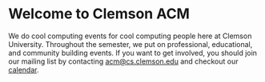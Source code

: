 # Welcome to Clemson ACM

We do cool computing events for cool computing people here at Clemson University. Throughout the semester, we put on professional, educational, and community building events. If you want to get involved, you should join our mailing list by contacting <acm@cs.clemson.edu> and checkout our [calendar](https://www.google.com/calendar/embed?src=aeh6j0eubfdc3atqq44g7iigu8%40group.calendar.google.com&amp;ctz=America/New_York).
